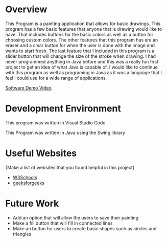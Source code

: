 # Overview

This Program is a painting application that allows for basic drawings. This program has a few basic features that anyone that is drawing would like to have. That includes buttons for the basic colors as well as a button for choosing custom colors. The other features that this program has are an eraser and a clear button for when the user is done with the image and wants to start fresh. The last feature that I included in this program is a slider button that will change the size of the stroke when drawing. I had never programmed anything in Java before and this was a really fun first project to get an idea of what Java is capable of. I would like to continue with this program as well as programing in Java as it was a language that I feel I could use for a wide range of applications.  

[Software Demo Video](https://youtu.be/8DSs6W5xkis)

# Development Environment

This program was written in Visual Studio Code

This Program was written in Java using the Swing library 

# Useful Websites

{Make a list of websites that you found helpful in this project}

- [W3Schools](https://www.w3schools.com/java/)
- [geeksforgeeks](https://www.geeksforgeeks.org/introduction-to-java-swing/)

# Future Work


- Add an option that will allow the users to save their painting
- Make a fill button that will fill in connected lines
- Make an button for users to create basic shapes such as circles and triangles
